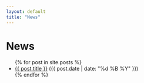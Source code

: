```yaml
---
layout: default
title: "News"
---
```


<h1>News</h1>

<ul>
{% for post in site.posts %}
  <li><a href="{{ post.url }}">{{ post.title }}</a>
  ({{ post.date | date: "%d %B %Y" }})</li>
{% endfor %}
</ul>
